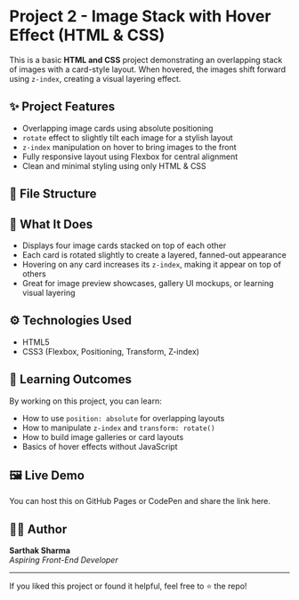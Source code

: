 # Project 2 - Image Stack with Hover Effect (HTML & CSS)

This is a basic **HTML and CSS** project demonstrating an overlapping stack of images with a card-style layout. When hovered, the images shift forward using `z-index`, creating a visual layering effect.

## ✨ Project Features

- Overlapping image cards using absolute positioning
- `rotate` effect to slightly tilt each image for a stylish layout
- `z-index` manipulation on hover to bring images to the front
- Fully responsive layout using Flexbox for central alignment
- Clean and minimal styling using only HTML & CSS

## 📂 File Structure


## 📸 What It Does

- Displays four image cards stacked on top of each other
- Each card is rotated slightly to create a layered, fanned-out appearance
- Hovering on any card increases its `z-index`, making it appear on top of others
- Great for image preview showcases, gallery UI mockups, or learning visual layering

## ⚙️ Technologies Used

- HTML5
- CSS3 (Flexbox, Positioning, Transform, Z-index)

## 🧠 Learning Outcomes

By working on this project, you can learn:

- How to use `position: absolute` for overlapping layouts
- How to manipulate `z-index` and `transform: rotate()`
- How to build image galleries or card layouts
- Basics of hover effects without JavaScript

## 🖼️ Live Demo

You can host this on GitHub Pages or CodePen and share the link here.

## 👨‍💻 Author

**Sarthak Sharma**  
*Aspiring Front-End Developer*

---

If you liked this project or found it helpful, feel free to ⭐️ the repo!
